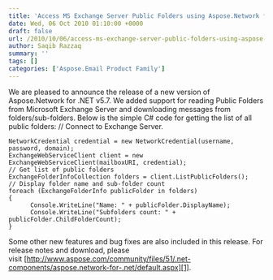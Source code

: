 ```yaml
---
title: 'Access MS Exchange Server Public Folders using Aspose.Network for .NET'
date: Wed, 06 Oct 2010 01:10:00 +0000
draft: false
url: /2010/10/06/access-ms-exchange-server-public-folders-using-aspose-network-for-net/
author: Saqib Razzaq
summary: ''
tags: []
categories: ['Aspose.Email Product Family']
---
```


We are pleased to announce the release of a new version of Aspose.Network for .NET v5.7. We added support for reading Public Folders from Microsoft Exchange Server and downloading messages from folders/sub-folders. Below is the simple C# code for getting the list of all public folders: // Connect to Exchange Server.

```
NetworkCredential credential = new NetworkCredential(username, password, domain);
ExchangeWebServiceClient client = new ExchangeWebServiceClient(mailboxURI, credential);
// Get list of public folders
ExchangeFolderInfoCollection folders = client.ListPublicFolders();
// Display folder name and sub-folder count
foreach (ExchangeFolderInfo publicFolder in folders)
{
      Console.WriteLine("Name: " + publicFolder.DisplayName);
      Console.WriteLine("Subfolders count: " + publicFolder.ChildFolderCount);
} 
```

Some other new features and bug fixes are also included in this release. For release notes and download, please visit [http://www.aspose.com/community/files/51/.net-components/aspose.network-for-.net/default.aspx][1].




[1]: http://www.aspose.com/community/files/51/.net-components/aspose.network-for-.net/default.aspx




